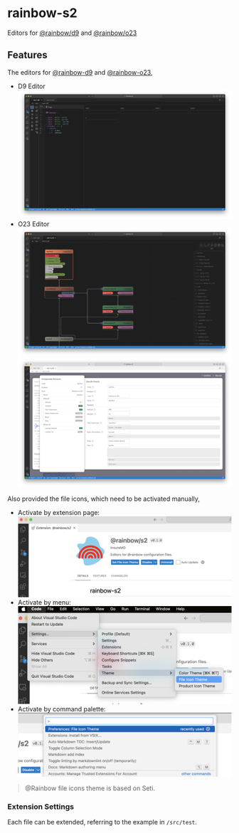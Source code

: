 # rainbow-s2

Editors for [@rainbow/d9](https://github.com/InsureMO/rainbow-d9) and [@rainbow/o23](https://github.com/InsureMO/rainbow-o23)

## Features

The editors for [@rainbow-d9](https://github.com/InsureMO/rainbow-d9) and [@rainbow-o23](https://github.com/InsureMO/rainbow-o23),

- D9 Editor
  ![d9-dark](./media/d9-dark.png)
- O23 Editor
  ![o23-dark](./media/o23-dark.png)
  ![o23-light](./media/o23-light.png)

Also provided the file icons, which need to be activated manually,

- Activate by extension page:
  ![activate-by-extension-page](./media/file-icons-from-extension.png)
- Activate by menu:
  ![activate-by-menu](./media/file-icons-from-menu.png)
- Activate by command palette:
  ![activate-by-command-palette](./media/file-icons-from-command.png)

> @Rainbow file icons theme is based on Seti.

### Extension Settings

Each file can be extended, referring to the example in `/src/test`.

[//]: # (## Requirements)

[//]: # (If you have any requirements or dependencies, add a section describing those and how to install and configure them.)

[//]: # (## Extension Settings)

[//]: # (Include if your extension adds any VS Code settings through the `contributes.configuration` extension point.)

[//]: # ()

[//]: # (For example:)

[//]: # ()

[//]: # (This extension contributes the following settings:)

[//]: # ()

[//]: # (* `myExtension.enable`: Enable/disable this extension.)

[//]: # (* `myExtension.thing`: Set to `blah` to do something.)

[//]: # (## Known Issues)

[//]: # (Calling out known issues can help limit users opening duplicate issues against your extension.)

[//]: # (## Release Notes)

[//]: # (Users appreciate release notes as you update your extension.)

[//]: # (### 1.0.0)

[//]: # ()

[//]: # (Initial release of ...)

[//]: # ()

[//]: # (### 1.0.1)

[//]: # ()

[//]: # (Fixed issue #.)

[//]: # ()

[//]: # (### 1.1.0)

[//]: # ()

[//]: # (Added features X, Y, and Z.)

